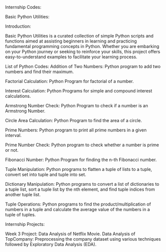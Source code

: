Internship Codes:

Basic Python Utilities:

Introduction:

Basic Python Utilities is a curated collection of simple Python scripts and functions aimed at assisting beginners in learning and practicing fundamental programming concepts in Python. Whether you are embarking on your Python journey or seeking to reinforce your skills, this project offers easy-to-understand examples to facilitate your learning process.

List of Python Codes:
Addition of Two Numbers: Python program to add two numbers and find their maximum.

Factorial Calculation: Python Program for factorial of a number.

Interest Calculation: Python Programs for simple and compound interest calculations.

Armstrong Number Check: Python Program to check if a number is an Armstrong Number.

Circle Area Calculation: Python Program to find the area of a circle.

Prime Numbers: Python program to print all prime numbers in a given interval.

Prime Number Check: Python program to check whether a number is prime or not.

Fibonacci Number: Python Program for finding the n-th Fibonacci number.

Tuple Manipulation: Python programs to flatten a tuple of lists to a tuple, convert set into tuple and tuple into set.

Dictionary Manipulation: Python programs to convert a list of dictionaries to a tuple list, sort a tuple list by the nth element, and find tuple indices from another tuple list.

Tuple Operations: Python programs to find the product/multiplication of numbers in a tuple and calculate the average value of the numbers in a tuple of tuples.

Internship Projects:

Week 3 Project: Data Analysis of Netflix Movie.
Data Analysis of TopCompany: Preprocessing the company dataset using various techniques followed by Exploratory Data Analysis (EDA).
